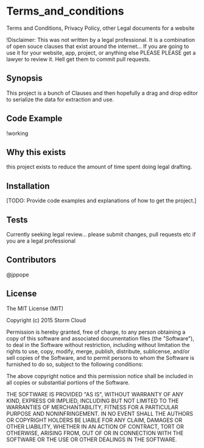 # Terms_and_conditions
Terms and Conditions, Privacy Policy, other Legal documents for a website

!Disclaimer: This was not written by a legal professional. It is a combination of open souce clauses that exist around the internet... If you are going to use it for your website, app, project, or anything else PLEASE PLEASE get a lawyer to review it. Hell get them to commit pull requests.


## Synopsis

This project is a bunch of Clauses and then hopefully a drag and drop editor to serialize the data for extraction and use.

## Code Example

!working

## Why this exists

this project exists to reduce the amount of time spent doing legal drafting. 

## Installation

[TODO: Provide code examples and explanations of how to get the project.]


## Tests

Currently seeking legal review... please submit changes, pull requests etc if you are a legal professional

## Contributors

@jppope

## License

The MIT License (MIT)

Copyright (c) 2015 Storm Cloud

Permission is hereby granted, free of charge, to any person obtaining a copy
of this software and associated documentation files (the "Software"), to deal
in the Software without restriction, including without limitation the rights
to use, copy, modify, merge, publish, distribute, sublicense, and/or sell
copies of the Software, and to permit persons to whom the Software is
furnished to do so, subject to the following conditions:

The above copyright notice and this permission notice shall be included in
all copies or substantial portions of the Software.

THE SOFTWARE IS PROVIDED "AS IS", WITHOUT WARRANTY OF ANY KIND, EXPRESS OR
IMPLIED, INCLUDING BUT NOT LIMITED TO THE WARRANTIES OF MERCHANTABILITY,
FITNESS FOR A PARTICULAR PURPOSE AND NONINFRINGEMENT. IN NO EVENT SHALL THE
AUTHORS OR COPYRIGHT HOLDERS BE LIABLE FOR ANY CLAIM, DAMAGES OR OTHER
LIABILITY, WHETHER IN AN ACTION OF CONTRACT, TORT OR OTHERWISE, ARISING FROM,
OUT OF OR IN CONNECTION WITH THE SOFTWARE OR THE USE OR OTHER DEALINGS IN
THE SOFTWARE.
